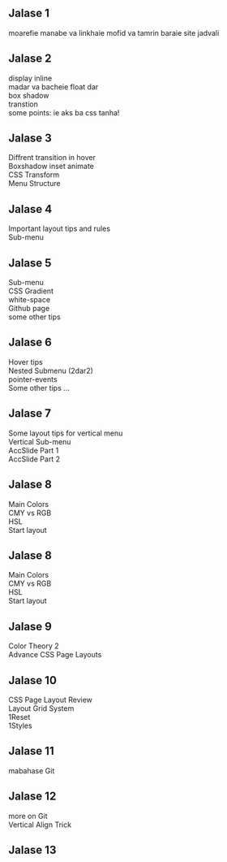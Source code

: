 
<h2>Jalase 1</h2>
moarefie manabe va linkhaie mofid va tamrin baraie site jadvali
<h2>Jalase 2</h2>
display inline<br />
madar va bacheie float dar<br />
box shadow<br />
transtion<br />
some points: ie aks ba css tanha!
<h2>Jalase 3</h2>
Diffrent transition in hover<br />
Boxshadow inset animate<br />
CSS Transform<br />
Menu Structure<br />
<h2>Jalase 4</h2>
Important layout tips and rules<br />
Sub-menu
<h2>Jalase 5</h2>
Sub-menu<br />
CSS Gradient<br />
white-space<br />
Github page<br />
some other tips<br />
<h2>Jalase 6</h2>
Hover tips<br />
Nested Submenu (2dar2)<br />
pointer-events<br />
Some other tips ...<br />
<h2>Jalase 7</h2>
Some layout tips for vertical menu<br />
Vertical Sub-menu<br />
AccSlide Part 1<br />
AccSlide Part 2<br />
<h2>Jalase 8</h2>
Main Colors<br />
CMY vs RGB<br />
HSL<br />
Start layout<br />
<h2>Jalase 8</h2>
Main Colors<br />
CMY vs RGB<br />
HSL<br />
Start layout<br />
<h2>Jalase 9</h2>
Color Theory 2<br />
Advance CSS Page Layouts<br />
<h2>Jalase 10</h2>
CSS Page Layout Review<br />
Layout Grid System<br />
1Reset<br />
1Styles<br />
<h2>Jalase 11</h2>
mabahase Git
<h2>Jalase 12</h2>
more on Git<br />
Vertical Align Trick
<h2>Jalase 13</h2>
